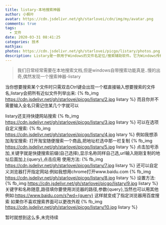 ```yaml
---
title: listary-本地搜索神器
author: 小枫叶
avatar: https://cdn.jsdelivr.net/gh/starlovei/cdn/img/my/avatar.png
comments: true
tags:
  - 文件
date: 2020-03-31 08:41:25
categories: 技术
mathjax:
photos: https://cdn.jsdelivr.net/gh/starlovei/picgo/listary/photos.png
description: Listary是一款用于Windows的文件名定位/搜索辅助软件。它为Windows传统低效的文件打开/保存对话框提供了便捷、人性化的文件（夹）定位方式，同时改善了常见文件管理器中文件夹切换的效率。
---
```

> 我们日常经常需要在本地搜索文档,但是windows自带搜索功能真是..慢的出奇,偶然发现一个搜索神器-listary

当你想要搜索某个文件时只需双击Ctrl键会出现一个框直接输入想要搜索的文件名,listary会把所有近似文件列举出来:
{% fb_img https://cdn.jsdelivr.net/gh/starlovei/picgo/listary/2.jpg listary %}
而且你并不需要输入全名只需记住某几个字就可以

listary还支持快捷网站搜索
{% fb_img https://cdn.jsdelivr.net/gh/starlovei/picgo/listary/3.jpg listary %}
可以在选项自定义搜索:
{% fb_img https://cdn.jsdelivr.net/gh/starlovei/picgo/listary/4.jpg lstary %}
例如我想添加淘宝搜索:
打开淘宝随便搜索一个商品,把地址栏选中那一栏复制
{% fb_img https://cdn.jsdelivr.net/gh/starlovei/picgo/listary/5.jpg listary %}
点击加号添加,关键字就是快捷搜索前缀(自己选择),显示名称同样自己选,url输入刚刚复制的地址后面加上{query},点击应用
使用方法:
{% fb_img https://cdn.jsdelivr.net/gh/starlovei/picgo/listary/7.jpg listary %}
还可以自定义浏览器打开指定网站:例如我想用chrome打开www.baidu.com
{% fb_img https://cdn.jsdelivr.net/gh/starlovei/picgo/listary/8.jpg listary %}
设置方法:
{% fb_img https://cdn.jsdelivr.net/gh/starlovei/picgo/listary/9.jpg listary %}
关键字和名称随意,路径填你要使用浏览器的路径,参数{query},当然也可以用其他例如:https://www.baidu.com/s?wd={query} 这样就变成了指定浏览器用百度搜索
如果你不喜欢搜索界面可以更改外观
{% fb_img https://cdn.jsdelivr.net/gh/starlovei/picgo/listary/10.jpg listary %}

暂时就想到这么多,未完待续